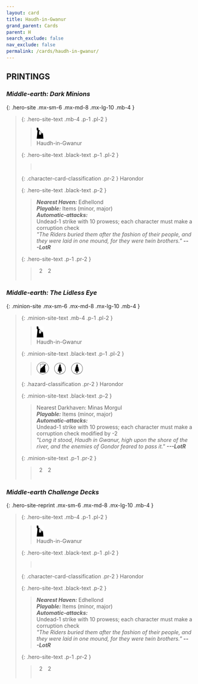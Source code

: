 ```yaml
---
layout: card
title: Haudh-in-Gwanur
grand_parent: Cards
parent: H
search_exclude: false
nav_exclude: false
permalink: /cards/haudh-in-gwanur/
---
```


## PRINTINGS


### _Middle-earth: Dark Minions_

{: .hero-site .mx-sm-6 .mx-md-8 .mx-lg-10 .mb-4 }
> {: .hero-site-text .mb-4 .p-1 .pl-2 }
> > <div class="card-mp"><img src="/assets/images/ruinlair.svg"></div>
> > <div class="character-card-name">Haudh-in-Gwanur</div>
>
> {: .hero-site-text .black-text .p-1 .pl-2 }
> > &nbsp;
>
> {: .character-card-classification .pr-2 }
> Harondor
>
> {: .hero-site-text .black-text .p-2 }
> > _**Nearest Haven:**_ Edhellond <br>_**Playable:**_ Items (minor, major) <br>_**Automatic-attacks:**_<br> Undead-1 strike with 10 prowess; each character must make a corruption check  <br>_"The Riders buried them after the fashion of their people, and they were laid in one mound, for they were twin brothers."_ ***---&#65279;LotR*** 
> 
> {: .hero-site-text .p-1 .pr-2 }
> > <div class="hero-site-draw"><span class="hero-you-draw">&ensp;2&ensp;</span><span class="hero-opp-draw">&ensp;2&ensp;</span></div>
> > <div class="card-corruption">&nbsp;</div>

### _Middle-earth: The Lidless Eye_

{: .minion-site .mx-sm-6 .mx-md-8 .mx-lg-10 .mb-4 }
> {: .minion-site-text .mb-4 .p-1 .pl-2 }
> > <div class="card-mp"><img src="/assets/images/ruinlair.svg"></div>
> > <div class="card-name">Haudh-in-Gwanur</div>
>
> {: .minion-site-text .black-text .p-1 .pl-2 }
> > ![](/assets/images/shadow-land.svg)&emsp;![](/assets/images/wilderness.svg)&emsp;![](/assets/images/wilderness.svg)
>
> {: .hazard-classification .pr-2 }
> Harondor
>
> {: .minion-site-text .black-text .p-2 }
> > Nearest Darkhaven: Minas Morgul <br>_**Playable:**_ Items (minor, major) <br>_**Automatic-attacks:**_<br> Undead-1 strike with 10 prowess; each character must make a corruption check modified by -2  <br>_"Long it stood, Haudh in Gwanur, high upon the shore of the river, and the enemies of Gondor feared to pass it."_ ***---&#65279;LotR*** 
> 
> {: .minion-site-text .p-1 .pr-2 }
> > <div class="hero-site-draw"><span class="minion-you-draw">&ensp;2&ensp;</span><span class="minion-opp-draw">&ensp;2&ensp;</span></div>
> > <div class="card-corruption">&nbsp;</div>

### _Middle-earth Challenge Decks_

{: .hero-site-reprint .mx-sm-6 .mx-md-8 .mx-lg-10 .mb-4 }
> {: .hero-site-text .mb-4 .p-1 .pl-2 }
> > <div class="card-mp"><img src="/assets/images/ruinlair.svg"></div>
> > <div class="character-card-name">Haudh-in-Gwanur</div>
>
> {: .hero-site-text .black-text .p-1 .pl-2 }
> > &nbsp;
>
> {: .character-card-classification .pr-2 }
> Harondor
>
> {: .hero-site-text .black-text .p-2 }
> > _**Nearest Haven:**_ Edhellond <br>_**Playable:**_ Items (minor, major) <br>_**Automatic-attacks:**_<br> Undead-1 strike with 10 prowess; each character must make a corruption check  <br>_"The Riders buried them after the fashion of their people, and they were laid in one mound, for they were twin brothers."_ ***---&#65279;LotR*** 
> 
> {: .hero-site-text .p-1 .pr-2 }
> > <div class="hero-site-draw"><span class="hero-you-draw">&ensp;2&ensp;</span><span class="hero-opp-draw">&ensp;2&ensp;</span></div>
> > <div class="card-corruption">&nbsp;</div>
